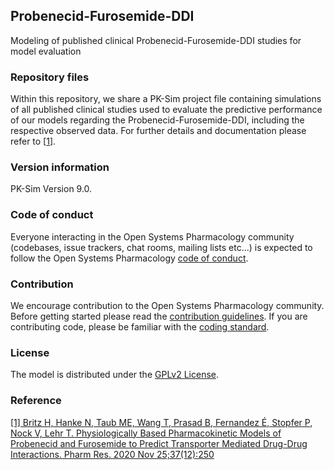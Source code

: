 ## Probenecid-Furosemide-DDI
Modeling of published clinical Probenecid-Furosemide-DDI studies for model evaluation
 
### Repository files
Within this repository, we share a PK-Sim project file containing simulations of all published clinical studies used to evaluate the predictive performance of our models regarding the Probenecid-Furosemide-DDI, including the respective observed data. For further details and documentation please refer to [[1](#reference)].
 
### Version information
PK-Sim Version 9.0.

### Code of conduct

Everyone interacting in the Open Systems Pharmacology community (codebases, issue trackers, chat rooms, mailing lists etc...) is expected to follow the Open Systems Pharmacology [code of conduct]( https://github.com/Open-Systems-Pharmacology/Suite/blob/master/CODE_OF_CONDUCT.md#contributor-covenant-code-of-conduct).

### Contribution

We encourage contribution to the Open Systems Pharmacology community. Before getting started please read the [contribution guidelines]( https://github.com/Open-Systems-Pharmacology/Suite/blob/master/CONTRIBUTING.md#ways-to-contribute). If you are contributing code, please be familiar with the [coding standard]( https://github.com/Open-Systems-Pharmacology/Suite/blob/master/CODING_STANDARDS.md#visual-studio-settings).
 
### License
The model is distributed under the [GPLv2 License]( https://github.com/Open-Systems-Pharmacology/Suite/blob/develop/LICENSE).
 
### Reference
[[1] Britz H, Hanke N, Taub ME, Wang T, Prasad B, Fernandez É, Stopfer P, Nock V, Lehr T. 
Physiologically Based Pharmacokinetic Models of Probenecid and Furosemide to Predict Transporter Mediated Drug-Drug Interactions. Pharm Res. 2020 Nov 25;37(12):250](https://doi.org/10.1007/s11095-020-02964-z) 
